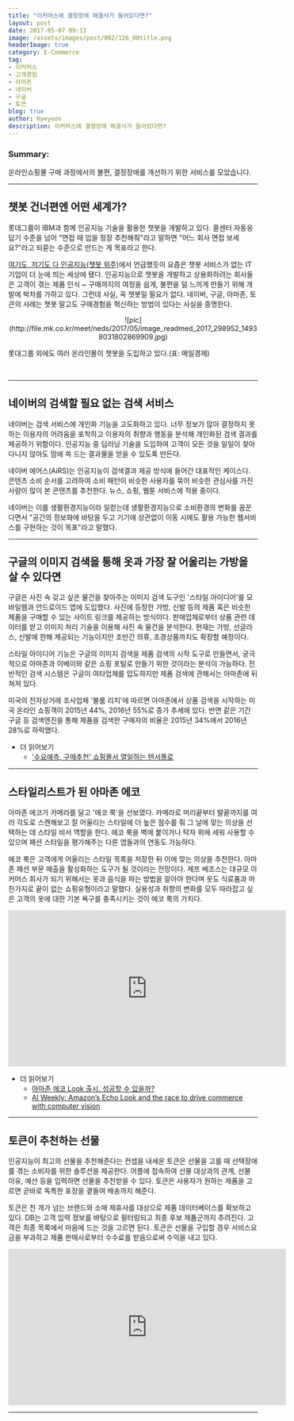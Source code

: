 ```yaml
---
title: "이커머스에 결정장애 해결사가 들어있다면?"
layout: post
date: 2017-05-07 09:13
image: /assets/images/post/002/126_00title.png
headerImage: true
category: E-Commerce
tag:
- 이커머스
- 고객경험
- 아마존
- 네이버
- 구글
- 토큰
blog: true
author: Hyeyeon
description: 이커머스에 결정장애 해결사가 들어있다면?
---
```


### Summary:

온라인쇼핑몰 구매 과정에서의 불편, 결정장애를 개선하기 위한 서비스를 모았습니다.

---

## 챗봇 건너편엔 어떤 세계가?

롯데그룹이 IBM과 함께 인공지능 기술을 활용한 챗봇을 개발하고 있다. 콜센터 자동응답기 수준을 넘어 "면접 때 입을 정장 추천해줘"라고 말하면 "어느 회사 면접 보세요?"라고 되묻는 수준으로 만드는 게 목표라고 한다.

[여기도, 저기도 다 인공지능(챗봇 위주)](https://imyeonn.github.io/blog/%EA%B8%B0%ED%9A%8D/120/)에서 언급했듯이 요즘은 챗봇 서비스가 없는 IT기업이 더 눈에 띄는 세상에 됐다. 인공지능으로 챗봇을 개발하고 상용화하려는 회사들은 고객이 겪는 제품 인식 ~ 구매까지의 여정을 쉽게, 불편을 덜 느끼게 만들기 위해 개발에 박차를 가하고 있다. 그런데 사실, 꼭 챗봇일 필요가 없다. 네이버, 구글, 아마존, 토큰의 사례는 챗봇 말고도 구매경험을 혁신하는 방법이 있다는 사실을 증명한다.

<p align="middle">
![pic](http://file.mk.co.kr/meet/neds/2017/05/image_readmed_2017_298952_14938031802869909.jpg)
<figcaption class="caption">롯대그룹 외에도 여러 온라인몰이 챗봇을 도입하고 있다.(표: 매일경제)</figcaption>
</p>
<br>

---

## 네이버의 검색할 필요 없는 검색 서비스

네이버는 검색 서비스에 개인화 기능을 고도화하고 있다. 너무 정보가 많아 결정하지 못하는 이용자의 어려움을 포착하고 이용자의 취향과 행동을 분석해 개인화된 검색 결과를 제공하기 위함이다. 인공지능 중 딥러닝 기술을 도입하여 고객이 모든 것을 일일이 찾아다니지 않아도 맘에 쏙 드는 결과물을 얻을 수 있도록 만든다.

네이버 에어스(AiRS)는 인공지능이 검색결과 제공 방식에 들어간 대표적인 케이스다. 콘텐츠 소비 순서를 고려하여 소비 패턴이 비슷한 사용자를 묶어 비슷한 관심사를 가진 사람이 많이 본 콘텐츠를 추천한다. 뉴스, 쇼핑, 웹툰 서비스에 적용 중이다.

네이버는 이를 생활환경지능이라 일컫는데 생활환경지능으로 소비환경의 변화를 꿈꾼다면서 "공간의 정보화에 바탕을 두고 기기에 상관없이 이동 시에도 활용 가능한 웹서비스를 구현하는 것이 목표"라고 말했다.

---

## 구글의 이미지 검색을 통해 옷과 가장 잘 어울리는 가방을 살 수 있다면

구글은 사진 속 갖고 싶은 물건을 찾아주는 이미지 검색 도구인 '스타일 아이디어'를 모바일웹과 안드로이드 앱에 도입했다. 사진에 등장한 가방, 신발 등의 제품 혹은 비슷한 제품을 구매할 수 있는 사이트 링크를 제공하는 방식이다. 판매업체로부터 상품 관련 데이터를 받고 이미지 처리 기술을 이용해 사진 속 물건을 분석한다. 현재는 가방, 선글라스, 신발에 한해 제공되는 기능이지만 조만간 의류, 조경상품까지도 확장할 예정이다.

스타일 아이디어 기능은 구글의 이미지 검색을 제품 검색의 시작 도구로 만들면서, 궁극적으로 아마존과 이베이와 같은 쇼핑 포털로 만들기 위한 것이라는 분석이 가능하다. 전반적인 검색 시스템은 구글이 여타업체를 압도하지만 제품 검색에 관해서는 아마존에 뒤쳐져 있다.

미국의 전자상거래 조사업체 '불룸 리치'에 따르면 아마존에서 상품 검색을 시작하는 미국 온라인 쇼핑객이 2015년 44%, 2016년 55%로 증가 추세에 있다. 반면 같은 기간 구글 등 검색엔진을 통해 제품을 검색한 구매자의 비율은 2015년 34%에서 2016년 28%로 하락했다.

* 더 읽어보기
  * ['수요예측, 구매추천' 쇼핑몰서 열일하는 텐서플로](http://www.ciokorea.com/news/34065)

---

## 스타일리스트가 된 아마존 에코

아마존 에코가 카메라를 달고 '에코 룩'을 선보였다. 카메라로 머리끝부터 발끝까지를 여러 각도로 스캔해보고 잘 어울리는 스타일에 더 높은 점수를 줘 그 날에 맞는 의상을 선택하는 데 스타일 비서 역할을 한다. 에코 룩을 벽에 붙이거나 탁자 위에 세워 사용할 수 있으며 패션 스타일을 평가해주는 다른 앱들과의 연동도 가능하다.

에코 룩은 고객에게 어울리는 스타일 목록을 저장한 뒤 이에 맞는 의상을 추천한다. 아마존 패션 부문 매출을 활성화하는 도구가 될 것이라는 전망이다. 제프 베조스는 대규모 이커머스 회사가 되기 위해서는 옷과 음식을 파는 방법을 알아야 한다며 옷도 식료품과 마찬가지로 끝이 없는 쇼핑유형이라고 말했다. 실용성과 취향의 변화를 모두 따라잡고 싶은 고객의 옷에 대한 기본 욕구를 충족시키는 것이 에코 룩의 가치다.

<p align="middle">
<iframe width="560" height="315"  src="https://www.youtube.com/embed/9X_fP4pPWPw" frameborder="0" allowfullscreen></iframe>
</p>

* 더 읽어보기
  * [아마존 에코 Look 출시. 성공할 수 있을까?](http://techneedle.com/archives/30067)
  * [AI Weekly: Amazon’s Echo Look and the race to drive commerce with computer vision](https://venturebeat.com/2017/04/27/ai-weekly-amazons-echo-look-and-the-race-to-drive-commerce-with-computer-vision/)

---

## 토큰이 추천하는 선물

인공지능이 최고의 선물을 추천해준다는 컨셉을 내세운 토큰은 선물을 고를 때 선택장애를 겪는 소비자를 위한 솔루션을 제공한다. 어플에 접속하여 선물 대상과의 관계, 선물 이유, 예산 등을 입력하면 선물을 추천받을 수 있다. 토큰은 사용자가 원하는 제품을 고르면 곧바로 독특한 포장을 곁들여 배송까지 해준다.

토큰은 천 개가 넘는 브랜드와 소매 제휴사를 대상으로 제품 데이터베이스를 확보하고 있다. DB는 고객 입력 정보를 바탕으로 필터링되고 최종 후보 제품군까지 추려진다. 고객은 최종 목록에서 마음에 드는 것을 고르면 된다. 토큰은 선물을 구입할 경우 서비스요금을 부과하고 제품 판매사로부터 수수료를 받음으로써 수익을 내고 있다.

<p align="middle">
<iframe width="560" height="315" src="https://www.youtube.com/embed/NkzRgiRdxGg" frameborder="0" allowfullscreen></iframe>
</p>


---
